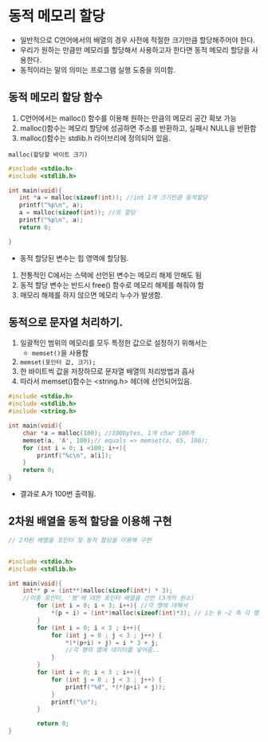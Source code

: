 # 동적 메모리 할당
- 일반적으로 C언어에서의 배열의 경우 사전에 적절한 크기만큼 할당해주어야 한다.
- 우리가 원하는 만큼만 메모리를 할당해서 사용하고자 한다면 동적 메모리 할당을 사용한다.
- 동적이라는 말의 의미는 프로그램 실행 도중을 의미함.


## 동적 메모리 할당 함수

1. C언어에서는 malloc() 함수를 이용해 원하는 만큼의 메모리 공간 확보 가능
2. malloc()함수는 메모리 할당에 성공하면 주소를 반환하고, 실패시 NULL을 반환함
3. malloc()함수는 stdlib.h 라이브리에 정의되어 있음.

`malloc(할당할 바이트 크기)`
 
 ```c
 #include <stdio.h>
#include <stdlib.h>

int main(void){
    int *a = malloc(sizeof(int)); //int 1개 크기만큼 동적할당
    printf("%p\n", a);
    a = malloc(sizeof(int)); //또 할당
    printf("%p\n", a);      
    return 0;

}
```

- 동적 할당된 변수는 힙 영역에 할당됨.

1. 전통적인 C에서는 스택에 선언된 변수는 메모리 해제 안해도 됨
2. 동적 할당 변수는 반드시 free() 함수로 메모리 해제를 해줘야 함
3. 매모리 해제를 하지 않으면 메모리 누수가 발생함.

## 동적으로 문자열 처리하기.
1. 일괄적인 범위의 메모리를 모두 특정한 값으로 설정하기 위해서는
    - `memset()`을 사용함
2. `memset(포인터 값, 크기);`
3. 한 바이트씩 값을 저장하므로 문자열 배열의 처리방법과 흡사
4. 따라서 memset()함수는 <string.h> 헤더에 선언되어있음.


```c
#include <stdio.h>
#include <stdlib.h>
#include <string.h>

int main(void){
    char *a = malloc(100); //100bytes, 1개 char 100개
    memset(a, 'A', 100);// equals => memset(a, 65, 100);
    for (int i = 0; i <100; i++){
        printf("%c\n", a[i]);
    }
    return 0;
}
```

- 결과로 A가 100번 출력됨.

## 2차원 배열을 동적 할당을 이용해 구현

```c
// 2차원 배열을 포인터 및 동적 할당을 이용해 구현


#include <stdio.h>
#include <stdlib.h>

int main(void){
    int** p = (int**)malloc(sizeof(int*) * 3);
    //이중 포인터, '행'에 대한 포인터 배열을 선언 (3개의 원소)
        for (int i = 0; i < 3; i++){ //각 행에 대해서
            *(p + i) = (int*)malloc(sizeof(int)*3); // i는 0 ~2 즉 각 행에 대해서 3개의 열에 대한 포인터를 생성해줌.
        }
        for (int i = 0; i < 3 ; i++){
            for (int j = 0 ; j < 3 ; j++) {
                *(*(p+i) + j) = i * 3 + j;
                //각 행의 열에 데이터를 넣어줌..
            }
        }
        for (int i = 0; i < 3 ; i++){
            for (int j = 0 ; j < 3 ; j++) {
                printf("%d", *(*(p+i) + j));
            }
            printf("\n");
        }

        return 0;
}
```
